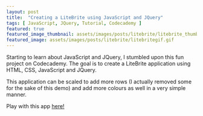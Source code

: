 ```yaml
---
layout: post
title:  "Creating a LiteBrite using JavaScript and JQuery"
tags: [ JavaScript, JQuery, Tutorial, Codecademy ]
featured: true
featured_image_thumbnail: assets/images/posts/litebrite/litebrite_thumbnail.png
featured_image: assets/images/posts/litebrite/litebritegif.gif
---
```


Starting to learn about JavaScript and JQuery, I stumbled upon this fun project on Codecademy. The goal is to create a LiteBrite application using HTML, CSS, JavaScript and JQuery.

This application can be scaled to add more rows (I actually removed some for the sake of this demo) and add more colours as well in a very simple manner.

Play with this app [here!](https://aisaadaniya.github.io/litebrite/index.html)
